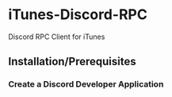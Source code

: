 # iTunes-Discord-RPC
Discord RPC Client for iTunes 

## Installation/Prerequisites

### Create a Discord Developer Application
